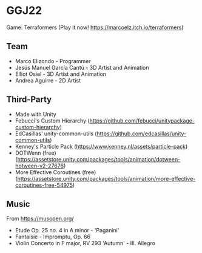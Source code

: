 # GGJ22
Game: Terraformers (Play it now! https://marcoelz.itch.io/terraformers)


## Team
- Marco Elizondo - Programmer
- Jesús Manuel García Cantú - 3D Artist and Animation
- Elliot Osiel - 3D Artist and Animation
- Andrea Aguirre - 2D Artist



## Third-Party
- Made with Unity
- Febucci's Custom Hierarchy (https://github.com/febucci/unitypackage-custom-hierarchy)
- EdCasillas' unity-common-utils (https://github.com/edcasillas/unity-common-utils)
- Kenney's Particle Pack (https://www.kenney.nl/assets/particle-pack)
- DOTWenn (free) (https://assetstore.unity.com/packages/tools/animation/dotween-hotween-v2-27676)
- More Effective Coroutines (free) (https://assetstore.unity.com/packages/tools/animation/more-effective-coroutines-free-54975)


## Music
From https://musopen.org/
- Etude Op. 25 no. 4 in A minor - 'Paganini'
- Fantaisie - Impromptu, Op. 66
- Violin Concerto in F major, RV 293 'Autumn' - III. Allegro
